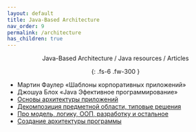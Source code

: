 ```yaml
---
layout: default
title: Java-Based Architecture 
nav_order: 9
permalink: /architecture 
has_children: true
---
```

<div align="center" markdown="1">
Java-Based Architecture / Java resources / Articles

{: .fs-6 .fw-300 }
</div>



  - Мартин Фаулер «Шаблоны корпоративных приложений»
  - Джошуа Блох «Java Эфективное программирование»
  - [Основы архитектуры приложений](https://www.youtube.com/watch?v=NR73Gkm3iXc&list=PLmqFxxywkatSezlaoxwFbdBBnAk_JJ__5&index=2&t=0s)
  - [Декомпозиция предметной области, типовые решения](https://www.youtube.com/watch?v=xOx-si8s3K8&list=PLmqFxxywkatSezlaoxwFbdBBnAk_JJ__5&index=2)
  - [Про модель, логику, ООП, разработку и остальное](https://habr.com/ru/post/263025/)
  - [Создание архитектуры программы](https://habr.com/ru/post/276593/)
 










